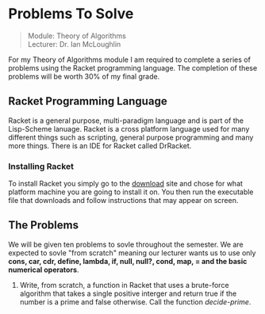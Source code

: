 # Problems To Solve  
> Module: Theory of Algorithms  
> Lecturer: Dr. Ian McLoughlin  

For my Theory of Algorithms module I am required to complete a series of problems using the Racket programming language. The completion of these problems will be worth 30% of my final grade.  

## Racket Programming Language  
Racket is a general purpose, multi-paradigm language and is part of the Lisp-Scheme lanuage. Racket is a cross platform language used for many different things such as scripting, general purpose programming and many more things. There is an IDE for Racket called DrRacket.  

### Installing Racket  
To install Racket you simply go to the [download](http://racket-lang.org/download/) site and chose for what platform machine you are going to install it on. You then run the executable file that downloads and follow instructions that may appear on screen.  

## The Problems  
We will be given ten problems to sovle throughout the semester. We are expected to sovle "from scratch" meaning our lecturer wants us to use only **cons, car, cdr, define, lambda, if, null, null?, cond, map, = and the basic numerical operators**.  

1. Write, from scratch, a function in Racket that uses a brute-force algorithm that takes a single positive interger and return true if the number is a prime and false otherwise. Call the function *decide-prime*.
